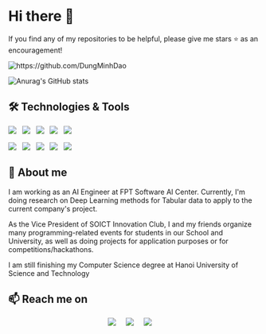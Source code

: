 # Hi there 👋

If you find any of my repositories to be helpful, please give me stars ⭐ as an encouragement!

<img src="https://komarev.com/ghpvc/?username=DungMinhDao" alt="https://github.com/DungMinhDao" />

![Anurag's GitHub stats](https://github-readme-stats.vercel.app/api?username=DungMinhDao&show_icons=true&theme=cobalt)

## 🛠️ Technologies & Tools

![](https://img.shields.io/badge/OS-Linux-informational?style=flat&logo=linux&logoColor=white&color=2bbc8a)&nbsp;&nbsp;
![](https://img.shields.io/badge/Editor-VSCode-informational?style=flat&logo=visualstudiocode&logoColor=white&color=2bbc8a)&nbsp;&nbsp;
![](https://img.shields.io/badge/Tools-Miniconda-informational?style=flat&logo=anaconda&logoColor=white&color=2bbc8a)&nbsp;&nbsp;
![](https://img.shields.io/badge/Tools-Docker-informational?style=flat&logo=docker&logoColor=white&color=2bbc8a)&nbsp;&nbsp;
![](https://img.shields.io/badge/Tools-Github-informational?style=flat&logo=github&logoColor=white&color=2bbc8a)&nbsp;&nbsp;

![](https://img.shields.io/badge/Cloud-Google%20Colab-informational?style=flat&logo=googlecolab&logoColor=white&color=2bbc8a)&nbsp;&nbsp;
![](https://img.shields.io/badge/Tool-Jupyter%20Notebook-informational?style=flat&logo=jupyter&logoColor=white&color=2bbc8a)&nbsp;&nbsp;
![](https://img.shields.io/badge/Library-Pytorch-informational?style=flat&logo=pytorch&logoColor=white&color=2bbc8a)&nbsp;&nbsp;
![](https://img.shields.io/badge/Library-Tensorflow-informational?style=flat&logo=tensorflow&logoColor=white&color=2bbc8a)&nbsp;&nbsp;
![](https://img.shields.io/badge/Library-Pandas-informational?style=flat&logo=pandas&logoColor=white&color=2bbc8a)&nbsp;&nbsp;

## 🔭 About me
I am working as an AI Engineer at FPT Software AI Center. Currently, I'm doing research on Deep Learning methods for Tabular data to apply to the current company's project.

As the Vice President of SOICT Innovation Club, I and my friends organize many programming-related events for students in our School and University, as well as doing projects for application purposes or for competitions/hackathons.

I am still finishing my Computer Science degree at Hanoi University of Science and Technology

## 📫 Reach me on
<p align="center">
  <a target="_blank"href="https://www.linkedin.com/in/dung-dao-402826169/"><img src="https://img.shields.io/badge/linkedin-%230077B5.svg?&style=for-the-badge&logo=linkedin&logoColor=white" /></a>&nbsp;&nbsp;&nbsp;&nbsp;
  <a target="_blank"href="https://www.facebook.com/minhdung.dao.31/"><img src="https://img.shields.io/badge/Facebook-1877F2?style=for-the-badge&logo=facebook&logoColor=white" /></a>&nbsp;&nbsp;&nbsp;&nbsp;
  <a href="mailto:dungdao3112000@gmail.com?subject=Hello%20Dung%20Dao,%20From%20Github"><img src="https://img.shields.io/badge/gmail-%23D14836.svg?&style=for-the-badge&logo=gmail&logoColor=white" /></a>&nbsp;&nbsp;&nbsp;&nbsp;
</p>

<!--
**DungMinhDao/DungMinhDao** is a ✨ _special_ ✨ repository because its `README.md` (this file) appears on your GitHub profile.

Here are some ideas to get you started:

- 🔭 I’m currently working on ...
- 🌱 I’m currently learning ...
- 👯 I’m looking to collaborate on ...
- 🤔 I’m looking for help with ...
- 💬 Ask me about ...
- 📫 How to reach me: ...
- 😄 Pronouns: ...
- ⚡ Fun fact: ...
-->
